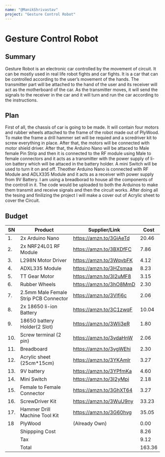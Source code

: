 ```yaml
---
name: "@ManikShrivastav"
project: "Gesture Control Robot"
---
```


# Gesture Control Robot


## Summary

Gesture Robot is an electronic car controlled by the movement of circuit. It can be mostly used in real 
life robot fights and car fights. It is a car that can be controlled according to the user’s movement of the 
hands. The transmitter part will be attached to the hand of the user and its receiver will act as the 
motherboard of the car. As the transmitter moves, it will send the signals to the receiver in the car and it 
will turn and run the car according to the instructions.

## Plan

First of all, the chassis of car is going to be made. It will contain four motors and rubber wheels attached 
to the frame of the robot made out of PlyWood. To make the frame a drill hammer set will be requied 
and a scredriver kit to screw everything in place. After that, the motors will be connected with motor shield driver. 
After that, the Arduino Nano will be attaced to Male female Pin Strip and then it
is connected to the RF module using Male to female connectors and it acts as a transmitter with the power supply 
of li-ion battery which will be attaced in the battery holder. A mini Switch will be used to turn it on and off.
Theother Arduino Nano is connected with RF Module and ADLX335 Module and it acts as a receiver with 
power supply from 9V Battery. I am using a breadborad to house all the components of the controll in it.
The code would be uploaded to both the Arduinos to make them transmit and receive signals and then the circuit works.
After doing all the tesing and finilizing the project I will make a cover out of Acrylic sheet to cover the Circuit.

## Budget

| SN   | Product                               | Supplier/Link                         | Cost   |
| ---- | ------------------------------------- |-------------------------------------- | ------ |
|  1.  | 2x Arduino Nano                       |  https://amzn.to/3GiAeTd              | 20.46  |
|  2.  | 2x NRF24L01 RF Module                 |  https://amzn.to/3BXDfFC              | 7.86   |      
|  3.  | L298N Motor Driver                    |  https://amzn.to/3WqvbFK              | 4.12   |
|  4.  | ADXL335 Module                        |  https://amzn.to/3HZsmaa              | 8.23   |
|  5.  | TT Gear Motor                         |  https://amzn.to/3I2uMF8              | 3.15   |
|  6.  | Rubber Wheels                         |  https://amzn.to/3hO8MmD              | 2.30   |
|  7.  | 2.5mm Male Female Strip PCB Connector |  https://amzn.to/3Vlfj6c              | 2.06   |
|  8.  | 2x 18650 li-ion Battery               |  https://amzn.to/3C1zwqF              | 10.04  |
|  9.  | 18650 battery Holder(2 Slot)          |  https://amzn.to/3WIi3eR              | 1.80   |
|  10. | Screw terminal (2 pin)                |  https://amzn.to/3vdaHnW              | 2.06   |
|  11. | Breadboard                            |  https://amzn.to/3vgWEhi              | 2.30   |
|  12. | Acrylic sheet (25cm*15cm)             |  https://amzn.to/3YKAmlr              | 3.27   |
|  13. | 9V battery                            |  https://amzn.to/3YPfmKa              | 4.60   |
|  14. | Mini Switch                           |  https://amzn.to/3I2yMpi              | 2.18   |
|  15. | Female to Female Connector            |  https://amzn.to/3GhXT64              | 3.27   |
|  16. | ScrewDriver Kit                       |  https://amzn.to/3WuU9ny              | 33.23  |
|  17. | Hammer Drill Machine Tool Kit         |  https://amzn.to/3G60hvg              | 35.05  |
|  18  | PlyWood                               |  (Already Own)                        | 0.00   |     
|      | Shippping Cost                        |                                       | 8.26   |
|      | Tax                                   |                                       | 9.12   |
|      | Total                                 |                                       | 163.36 |
